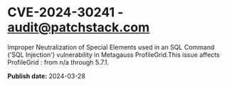 # CVE-2024-30241 - audit@patchstack.com

Improper Neutralization of Special Elements used in an SQL Command ('SQL Injection') vulnerability in Metagauss ProfileGrid.This issue affects ProfileGrid : from n/a through 5.7.1.



**Publish date:** 2024-03-28
